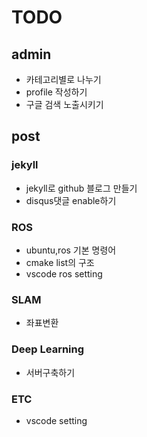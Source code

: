 # TODO

## admin

- 카테고리별로 나누기
- profile 작성하기
- 구글 검색 노출시키기

## post

### jekyll

- jekyll로 github 블로그 만들기
- disqus댓글 enable하기

### ROS

- ubuntu,ros 기본 명령어
- cmake list의 구조
- vscode ros setting

### SLAM

- 좌표변환

### Deep Learning

- 서버구축하기

### ETC

- vscode setting
